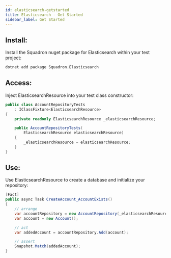 ```yaml
---
id: elasticsearch-getstarted
title: Elasticsearch - Get Started
sidebar_label: Get Started
---
```


## Install:
Install the Squadron nuget package for Elasticsearch within your test project:

```bash
dotnet add package Squadron.Elasticsearch
```

## Access:
Inject ElasticsearchResource into your test class constructor:

```csharp
public class AccountRepositoryTests
    : IClassFixture<ElasticsearchResource>
{
    private readonly ElasticsearchResource _elasticsearchResource;

    public AccountRepositoryTests(
        ElasticsearchResource elasticsearchResource)
    {
        _elasticsearchResource = elasticsearchResource;
    }
}
```

## Use:
Use ElasticsearchResource to create a database and initialize your repository:

```csharp
[Fact]
public async Task CreateAccount_AccountExists()
{
    // arrange
    var accountRepository = new AccountRepository(_elasticsearchResource.Client);
    var account = new Account();

    // act
    var addedAccount = accountRepository.Add(account);

    // assert
    Snapshot.Match(addedAccount);
}
```
